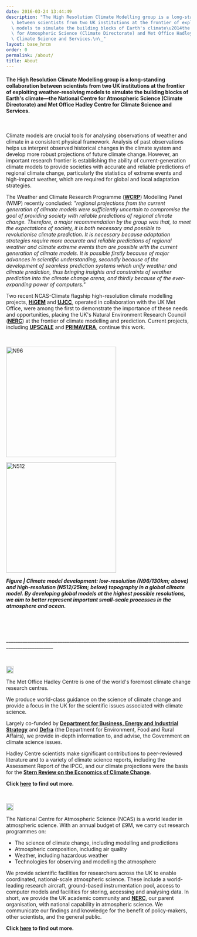 ```yaml
---
date: 2016-03-24 13:44:49
description: "The High Resolution Climate Modelling group is a long-standing collaboration\
  \ between scientists from two UK institutions at the frontier of exploiting weather-resolving\
  \ models to simulate the building blocks of Earth's climate\u2014the National Centre\
  \ for Atmospheric Science (Climate Directorate) and Met Office Hadley Centre\_for\
  \ Climate Science and Services.\n\_"
layout: base_hrcm
order: 0
permalink: /about/
title: About
---
```


<h4><strong>The High Resolution Climate Modelling group is a long-standing collaboration between scientists from two UK institutions at the frontier of exploiting w<strong>eather-resolving models to simulate the building blocks of Earth's climate</strong>&mdash;t</strong><strong>he National Centre for Atmospheric Science (Climate Directorate) and Met Office Hadley Centre&nbsp;for Climate Science and Services.</strong></h4>
<p>&nbsp;</p>
<p>Climate models are crucial tools for analysing observations of weather and climate in a consistent physical framework. Analysis of past observations helps&nbsp;us interpret observed historical changes in the climate system and develop more robust projections of future climate change. However, an important research frontier is establishing the ability of current-generation climate models to provide societies with accurate and reliable predictions of regional climate change, particularly the statistics of extreme events and high-impact weather, which are required for global and local adaptation strategies.</p>
<p>The Weather and Climate Research Programme (<strong><a href="https://www.wcrp-climate.org">WCRP</a></strong>) Modelling Panel (WMP) recently concluded:&nbsp;<em>"regional projections from the current generation of climate models were sufficiently uncertain to compromise the goal of providing society with reliable predictions of regional climate change. Therefore, a major recommendation by the group was that, to meet the expectations of society, it is both necessary and possible to revolutionise climate prediction. It is necessary because adaptation strategies require more accurate and reliable predictions of regional weather and climate extreme events than are possible with the current generation of climate models. It is possible firstly because of major advances in scientific understanding, secondly because of the development of seamless prediction systems which unify weather and climate prediction, thus bringing insights and constraints of weather prediction into the climate change arena, and thirdly because of the ever-expanding power of computers."</em></p>
<p>Two recent NCAS-Climate flagship high-resolution climate modelling projects, <strong><a href="/research/projects/higem/">HiGEM</a></strong> and <strong><a href="/research/projects/ujcc/">UJCC</a></strong>, operated in collaboration with the UK Met Office, were among the first to demonstrate the importance of these needs and opportunities, placing the UK's Natural Environment Research Council (<strong><a href="http://www.nerc.ac.uk">NERC</a></strong>) at the frontier of climate modelling and prediction. Current projects, including <a href="/research/projects/upscale/"><strong>UPSCALE</strong></a> and <a href="/research/projects/primavera/"><strong>PRIMAVERA</strong></a>, continue this work.</p>
<p>&nbsp;</p>
<p><img alt="N96" height="300" src="https://hrcm.ceda.ac.uk/hrcm/static/media/uploads/Figures/n96_topo.png" title="N96"></p>
<p><img alt="N512" height="300" src="https://hrcm.ceda.ac.uk/hrcm/static/media/uploads/Figures/n512_topo.png" title="N512"></p>
<p><strong><em>Figure | Climate model development: low-resolution (N96/130km; above) and high-resolution (N512/25km; below) topography in a global climate model.&nbsp;By developing global models at the highest possible resolutions, we aim to better represent important small-scale processes in the atmosphere and ocean.</em></strong></p>
<p>&nbsp;</p>
<p>&nbsp;</p>
<p>__________________________________________________________________________________________________</p>
<p>&nbsp;</p>
<p><img alt="Met Office Hadley Centre" height="20" src="https://hrcm.ceda.ac.uk/hrcm/static/media/uploads/Logos/hadley_centre_logo_small.jpg"></p>
<p>The Met Office Hadley Centre is one of the world's foremost climate change research centres.</p>
<p>We produce world-class guidance on the science of climate change and provide a focus in the UK for the scientific issues associated with climate science.</p>
<p>Largely co-funded by <strong><a href="https://www.gov.uk/government/organisations/department-for-business-energy-and-industrial-strategy">Department for Business, Energy and Industrial Strategy</a></strong>&nbsp;and <strong><a href="https://www.gov.uk/government/organisations/department-for-environment-food-rural-affairs">Defra</a></strong> (the Department for Environment, Food and Rural Affairs), we provide in-depth information to, and advise, the Government on climate science issues.</p>
<p>Hadley Centre scientists make significant contributions to peer-reviewed literature and to a variety of climate science reports, including the Assessment Report of the IPCC, and our climate projections were the basis for the <strong><a href="http://webarchive.nationalarchives.gov.uk/+/http:/www.hm-treasury.gov.uk/independent_reviews/stern_review_economics_climate_change/stern_review_report.cfm">Stern Review on the Economics of Climate Change</a></strong>.</p>
<p><strong>Click&nbsp;<a href="http://www.metoffice.gov.uk/climate-guide/science/science-behind-climate-change/hadley">here</a>&nbsp;to find out more.</strong></p>
<p>&nbsp;</p>
<p><img alt="NCAS" height="20" src="https://hrcm.ceda.ac.uk/hrcm/static/media/uploads/Logos/ncas_logo_small.jpg"></p>
<p>The National Centre for Atmospheric Science (NCAS) is a world leader in atmospheric science. With an annual budget of &pound;9M, we carry out research programmes on:</p>
<ul>
<li>The science of climate change, including modelling and predictions</li>
<li>Atmospheric composition, including air quality</li>
<li>Weather, including hazardous weather</li>
<li>Technologies for observing and modelling the atmosphere</li>
</ul>
<p>We provide scientific facilities for researchers across the UK to enable coordinated, national-scale&nbsp;atmospheric science. These include a world-leading research aircraft, ground-based instrumentation pool, access to computer models and facilities for storing, accessing and analysing data. In short, we provide the UK academic community and <strong><a href="http://www.nerc.ac.uk">NERC</a></strong>, our parent organisation, with national capability in atmospheric science. We communicate our findings and knowledge for the benefit of policy-makers, other scientists, and the general public.</p>
<p><strong>Click&nbsp;<a href="https://www.ncas.ac.uk/">here</a>&nbsp;to find out more.</strong></p>
